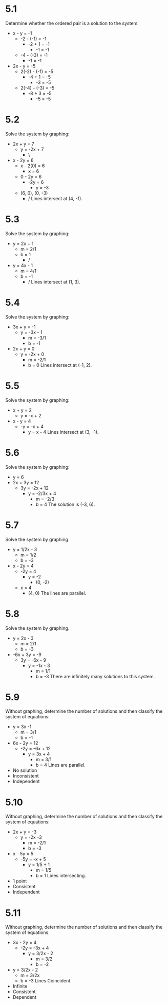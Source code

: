# 5.1
Determine whether the ordered pair is a solution to the system:
- x - y = -1
    - -2 - (-1) = -1
        - -2 + 1 = -1
            - -1 = -1
    - -4 - (-3) = -1
        - -1 = -1
- 2x - y = -5
    - 2(-2) - (-1) = -5
        - -4 + 1 = -5
            - -3 = -5
    - 2(-4) - (-3) = -5
        - -8 + 3 = -5
            - -5 = -5

# 5.2
Solve the system by graphing:
- 2x + y = 7
    - y = -2x + 7
        - \
- x - 2y = 6
    - x - 2(0) = 6
        - x = 6
    - 0 - 2y = 6
        - -2y = 6
            - y = -3
    - (6, 0), (0, -3)
        - /
Lines intersect at (4, -1).

# 5.3
Solve the system by graphing:
- y = 2x + 1
    - m = 2/1
    - b = 1
        - /
- y = 4x - 1
    - m = 4/1
    - b = -1
        - /
Lines intersect at (1, 3).

# 5.4
Solve the system by graphing:
- 3x + y = -1
    - y = -3x - 1
        - m = -3/1
        - b = -1
- 2x + y = 0
    - y = -2x + 0
        - m = -2/1
        - b = 0
Lines intersect at (-1, 2).

# 5.5
Solve the system by graphing:
- x + y = 2
    - y = -x + 2
- x - y = 4
    - -y = -x + 4
        - y = x - 4
Lines intersect at (3, -1).

# 5.6
Solve the system by graphing:
- y = 6
- 2x + 3y = 12
    - 3y = -2x + 12
        - y = -2/3x + 4
            - m = -2/3
            - b = 4
The solution is (-3, 6).

# 5.7
Solve the system by graphing
- y = 1/2x - 3
    - m = 1/2
    - b = -3
- x - 2y = 4
    - -2y = 4
        - y = -2
            - (0, -2)
    - x = 4
        - (4, 0)
The lines are parallel.

# 5.8
Solve the system by graphing.
- y = 2x - 3
    - m = 2/1
    - b = -3
- -6x + 3y = -9
    - 3y = -6x - 9
        - y = -1x - 3
            - m = 1/1
            - b = -3
There are infinitely many solutions to this system.

# 5.9
Without graphing, determine the number of solutions and then classify the system of equations:
- y = 3x -1
    - m = 3/1
    - b = -1
- 6x - 2y = 12
    - -2y = -6x + 12
        - y = 3x + 4
            - m = 3/1
            - b = 4
Lines are parallel.
- No solution
- Inconsistent
- Independent

# 5.10
Without graphing, determine the number of solutions and then classify the system of equations:
- 2x + y = -3
    - y = -2x -3
        - m = -2/1
        - b = -3
- x - 5y = 5
    - -5y = -x + 5
        - y = 1/5 + 1
            - m = 1/5
            - b = 1
Lines intersecting.
- 1 point
- Consistent
- Independent

# 5.11
Without graphing, determine the number of solutions and then classify the system of equations.
- 3x - 2y = 4
    - -2y = -3x + 4
        - y = 3/2x - 2
            - m = 3/2
            - b = -2
- y = 3/2x - 2
    - m = 3/2x
    - b = -3
Lines Coincident.
- Infinite
- Consistent
- Dependent
